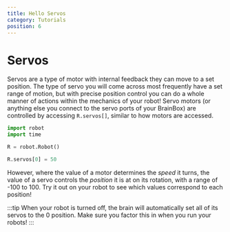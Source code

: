 ```yaml
---
title: Hello Servos
category: Tutorials
position: 6
---
```

# Servos

Servos are a type of motor with internal feedback they can move to a set position. The type of servo you will come across most frequently have a set range of motion, but with precise position control you can do a whole manner of actions within the mechanics of your robot! Servo motors (or anything else you connect to the servo ports of your BrainBox) are controlled by accessing `R.servos[]`, similar to how motors are accessed. 

```python
import robot
import time

R = robot.Robot()

R.servos[0] = 50
```

However, where the value of a motor determines the *speed* it turns, the value of a servo controls the *position* it is at on its rotation, with a range of -100 to 100. Try it out on your robot to see which values correspond to each position!

:::tip
When your robot is turned off, the brain will automatically set all of its servos to the 0 position. Make sure you factor this in when you run your robots!
:::


